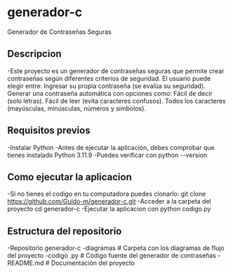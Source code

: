 # generador-c
Generador de Contraseñas Seguras

## Descripcion
-Este proyecto es un generador de contraseñas seguras que permite crear contraseñas según diferentes criterios de seguridad.
El usuario puede elegir entre:
  Ingresar su propia contraseña (se evalúa su seguridad).
Generar una contraseña automática con opciones como:
  Fácil de decir (solo letras).
  Fácil de leer (evita caracteres confusos).
  Todos los caracteres (mayúsculas, minúsculas, números y símbolos).
  
## Requisitos previos
-Instalar Python
-Antes de ejecutar la aplicación, debes comprobar que tienes instalado Python 3.11.9 
-Puedes verificar con python --version

## Como ejecutar la aplicacion
-Si no tienes el codigo en tu computadora puedes clonarlo:
git clone https://github.com/Guido-m/generador-c.git
-Acceder a la carpeta del proyecto
cd generador-c
-Ejecutar la aplicacion con python codigo.py

## Estructura del repositorio
-Repositorio generador-c
-diagramas # Carpeta con los diagramas de flujo del proyecto
-codigo .py # Código fuente del generador de contraseñas
-README.md # Documentación del proyecto



